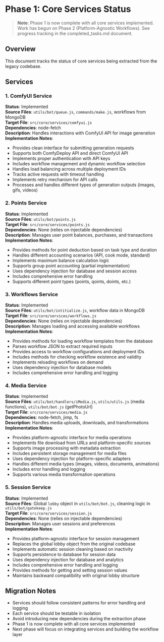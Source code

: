 # Phase 1: Core Services Status

> **Note**: Phase 1 is now complete with all core services implemented. Work has begun on Phase 2 (Platform-Agnostic Workflows). See progress tracking in the completed_tasks.md document.

## Overview
This document tracks the status of core services being extracted from the legacy codebase.

## Services

### 1. ComfyUI Service
**Status**: Implemented  
**Source Files**: `utils/bot/queue.js`, `commands/make.js`, workflows from MongoDB  
**Target File**: `src/core/services/comfyui.js`  
**Dependencies**: node-fetch  
**Description**: Handles interactions with ComfyUI API for image generation  
**Implementation Notes**:
- Provides clean interface for submitting generation requests
- Supports both ComfyDeploy API and direct ComfyUI API
- Implements proper authentication with API keys
- Includes workflow management and dynamic workflow selection
- Handles load balancing across multiple deployment IDs
- Tracks active requests with timeout handling
- Implements retry mechanism for API calls
- Processes and handles different types of generation outputs (images, gifs, videos)

### 2. Points Service
**Status**: Implemented  
**Source Files**: `utils/bot/points.js`  
**Target File**: `src/core/services/points.js`  
**Dependencies**: None (relies on injectable dependencies)  
**Description**: Manages user point balances, purchases, and transactions  
**Implementation Notes**:
- Provides methods for point deduction based on task type and duration
- Handles different accounting scenarios (API, cook mode, standard)
- Implements maximum balance calculation logic
- Supports group point accounting (partial implementation)
- Uses dependency injection for database and session access
- Includes comprehensive error handling
- Supports different point types (points, qoints, doints, etc.)

### 3. Workflows Service
**Status**: Implemented  
**Source Files**: `utils/bot/intitialize.js`, workflow data in MongoDB  
**Target File**: `src/core/services/workflows.js`  
**Dependencies**: None (relies on injectable dependencies)  
**Description**: Manages loading and accessing available workflows  
**Implementation Notes**:
- Provides methods for loading workflow templates from the database
- Parses workflow JSON to extract required inputs
- Provides access to workflow configurations and deployment IDs
- Includes methods for checking workflow existence and validity
- Implements reloading workflows on demand
- Uses dependency injection for database models
- Includes comprehensive error handling and logging

### 4. Media Service
**Status**: Implemented  
**Source Files**: `utils/bot/handlers/iMedia.js`, `utils/utils.js` (media functions), `utils/bot/bot.js` (getPhotoUrl)  
**Target File**: `src/core/services/media.js`  
**Dependencies**: node-fetch, jimp, fs  
**Description**: Handles media uploads, downloads, and transformations  
**Implementation Notes**:
- Provides platform-agnostic interface for media operations
- Implements file download from URLs and platform-specific sources
- Supports image processing with metadata extraction
- Includes persistent storage management for media files
- Uses dependency injection for platform-specific adapters
- Handles different media types (images, videos, documents, animations)
- Includes error handling and logging
- Supports various media transformation operations

### 5. Session Service
**Status**: Implemented  
**Source Files**: Global `lobby` object in `utils/bot/bot.js`, cleaning logic in `utils/bot/gatekeep.js`  
**Target File**: `src/core/services/session.js`  
**Dependencies**: None (relies on injectable dependencies)  
**Description**: Manages user sessions and preferences  
**Implementation Notes**:
- Provides platform-agnostic interface for session management
- Replaces the global lobby object from the original codebase
- Implements automatic session cleaning based on inactivity
- Supports persistence to database for session data
- Uses dependency injection for database and analytics
- Includes comprehensive error handling and logging
- Provides methods for getting and setting session values
- Maintains backward compatibility with original lobby structure

## Migration Notes
- Services should follow consistent patterns for error handling and logging
- Each service should be testable in isolation
- Avoid introducing new dependencies during the extraction phase
- Phase 1 is now complete with all core services implemented
- Next phase will focus on integrating services and building the workflow layer 